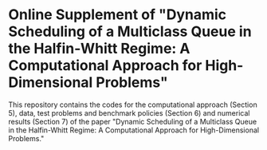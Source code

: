 # Online Supplement of "Dynamic Scheduling of a Multiclass Queue in the Halfin-Whitt Regime: A Computational Approach for High-Dimensional Problems"

This repository contains the codes for the computational approach (Section 5), data, test problems and benchmark policies (Section 6) and numerical results (Section 7) of the paper "Dynamic Scheduling of a Multiclass Queue in the Halfin-Whitt Regime: A Computational Approach for High-Dimensional Problems."
